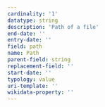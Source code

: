 ```yaml
---
cardinality: '1'
datatype: string
description: 'Path of a file'
end-date: ''
entry-date: ''
field: path
name: Path
parent-field: string
replacement-field: ''
start-date: ''
typology: value
uri-template: ''
wikidata-property: ''
---
```

